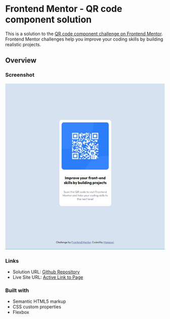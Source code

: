 # Frontend Mentor - QR code component solution

This is a solution to the [QR code component challenge on Frontend Mentor](https://www.frontendmentor.io/challenges/qr-code-component-iux_sIO_H). Frontend Mentor challenges help you improve your coding skills by building realistic projects. 

## Overview

### Screenshot

![](./screenshot.jpg)


### Links

- Solution URL: [Github Repository](https://github.com/tech-neophile/Frontend-Mentor/tree/main/QR%20code%20component)
- Live Site URL: [Active Link to Page](https://frontend-mentor-sooty-seven.vercel.app/)


### Built with

- Semantic HTML5 markup
- CSS custom properties
- Flexbox
